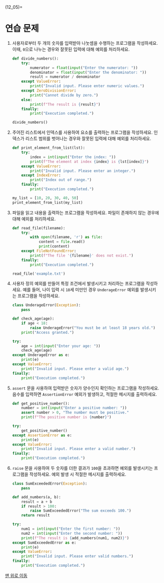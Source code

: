(12_05)=
# 연습 문제

1. 사용자로부터 두 개의 숫자를 입력받아 나눗셈을 수행하는 프로그램을 작성하세요. 이때, `0`으로 나누는 경우와 잘못된 입력에 대해 예외를 처리하세요.

    ```python
    def divide_numbers():
        try:
            numerator = float(input("Enter the numerator: "))
            denominator = float(input("Enter the denominator: "))
            result = numerator / denominator
        except ValueError:
            print("Invalid input. Please enter numeric values.")
        except ZeroDivisionError:
            print("Cannot divide by zero.")
        else:
            print(f"The result is {result}")
        finally:
            print("Execution completed.")

    divide_numbers()
    ```

2. 주어진 리스트에서 인덱스를 사용하여 요소를 출력하는 프로그램을 작성하세요. 인덱스가 리스트 범위를 벗어나는 경우와 잘못된 입력에 대해 예외를 처리하세요.

    ```python
    def print_element_from_list(lst):
        try:
            index = int(input("Enter the index: "))
            print(f"The element at index {index} is {lst[index]}")
        except ValueError:
            print("Invalid input. Please enter an integer.")
        except IndexError:
            print("Index out of range.")
        finally:
            print("Execution completed.")

    my_list = [10, 20, 30, 40, 50]
    print_element_from_list(my_list)
    ```

3. 파일을 읽고 내용을 출력하는 프로그램을 작성하세요. 파일이 존재하지 않는 경우에 대해 예외를 처리하세요.

    ```python
    def read_file(filename):
        try:
            with open(filename, 'r') as file:
                content = file.read()
                print(content)
        except FileNotFoundError:
            print(f"The file '{filename}' does not exist.")
        finally:
            print("Execution completed.")

    read_file('example.txt')
    ```

4. 사용자 정의 예외를 만들어 특정 조건에서 발생시키고 처리하는 프로그램을 작성하세요. 예를 들어, 나이 입력 시 `18`세 미만인 경우 `UnderageError` 예외를 발생시키는 프로그램을 작성하세요.

    ```python
    class UnderageError(Exception):
        pass

    def check_age(age):
        if age < 18:
            raise UnderageError("You must be at least 18 years old.")
        print("Access granted.")

    try:
        age = int(input("Enter your age: "))
        check_age(age)
    except UnderageError as e:
        print(e)
    except ValueError:
        print("Invalid input. Please enter a valid age.")
    finally:
        print("Execution completed.")
    ```

5. `assert` 문을 사용하여 입력받은 숫자가 양수인지 확인하는 프로그램을 작성하세요. 음수를 입력하면 `AssertionError` 예외가 발생하고, 적절한 메시지를 출력하세요.

    ```python
    def get_positive_number():
        number = int(input("Enter a positive number: "))
        assert number > 0, "The number must be positive."
        print(f"The positive number is {number}")

    try:
        get_positive_number()
    except AssertionError as e:
        print(e)
    except ValueError:
        print("Invalid input. Please enter a valid number.")
    finally:
        print("Execution completed.")
    ```

6. `raise` 문을 사용하여 두 숫자를 더한 결과가 `100`을 초과하면 예외를 발생시키는 프로그램을 작성하세요. 예외 발생 시 적절한 메시지를 출력하세요.

    ```python
    class SumExceededError(Exception):
        pass

    def add_numbers(a, b):
        result = a + b
        if result > 100:
            raise SumExceededError("The sum exceeds 100.")
        return result

    try:
        num1 = int(input("Enter the first number: "))
        num2 = int(input("Enter the second number: "))
        print(f"The result is {add_numbers(num1, num2)}")
    except SumExceededError as e:
        print(e)
    except ValueError:
        print("Invalid input. Please enter valid numbers.")
    finally:
        print("Execution completed.")
    ```

[맨 위로 이동](12_05)

